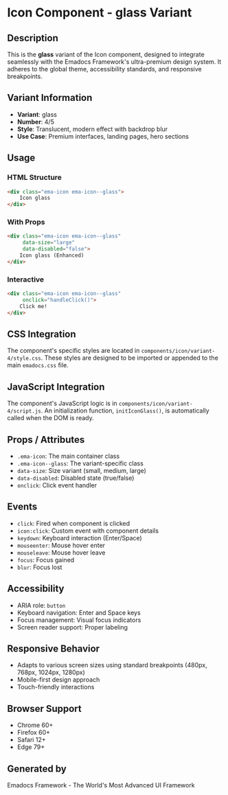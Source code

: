 # Icon Component - glass Variant

## Description
This is the **glass** variant of the Icon component, designed to integrate seamlessly with the Emadocs Framework's ultra-premium design system. It adheres to the global theme, accessibility standards, and responsive breakpoints.

## Variant Information
- **Variant**: glass
- **Number**: 4/5
- **Style**: Translucent, modern effect with backdrop blur
- **Use Case**: Premium interfaces, landing pages, hero sections

## Usage

### HTML Structure
```html
<div class="ema-icon ema-icon--glass">
    Icon glass
</div>
```

### With Props
```html
<div class="ema-icon ema-icon--glass" 
     data-size="large" 
     data-disabled="false">
    Icon glass (Enhanced)
</div>
```

### Interactive
```html
<div class="ema-icon ema-icon--glass" 
     onclick="handleClick()">
    Click me!
</div>
```

## CSS Integration
The component's specific styles are located in `components/icon/variant-4/style.css`. These styles are designed to be imported or appended to the main `emadocs.css` file.

## JavaScript Integration
The component's JavaScript logic is in `components/icon/variant-4/script.js`. An initialization function, `initIconGlass()`, is automatically called when the DOM is ready.

## Props / Attributes
- `.ema-icon`: The main container class
- `.ema-icon--glass`: The variant-specific class
- `data-size`: Size variant (small, medium, large)
- `data-disabled`: Disabled state (true/false)
- `onclick`: Click event handler

## Events
- `click`: Fired when component is clicked
- `icon:click`: Custom event with component details
- `keydown`: Keyboard interaction (Enter/Space)
- `mouseenter`: Mouse hover enter
- `mouseleave`: Mouse hover leave
- `focus`: Focus gained
- `blur`: Focus lost

## Accessibility
- ARIA role: `button`
- Keyboard navigation: Enter and Space keys
- Focus management: Visual focus indicators
- Screen reader support: Proper labeling

## Responsive Behavior
- Adapts to various screen sizes using standard breakpoints (480px, 768px, 1024px, 1280px)
- Mobile-first design approach
- Touch-friendly interactions

## Browser Support
- Chrome 60+
- Firefox 60+
- Safari 12+
- Edge 79+

## Generated by
Emadocs Framework - The World's Most Advanced UI Framework

